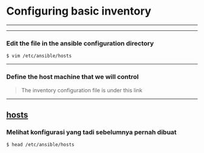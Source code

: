 # Configuring basic inventory
---
---
### Edit the file in the ansible configuration directory
```
$ vim /etc/ansible/hosts
```
---
### Define the host machine that we will control 
> The inventory configuration file is under this link
---
[hosts](./hosts)
---
### Melihat konfigurasi yang tadi sebelumnya pernah dibuat
```
$ head /etc/ansible/hosts

```